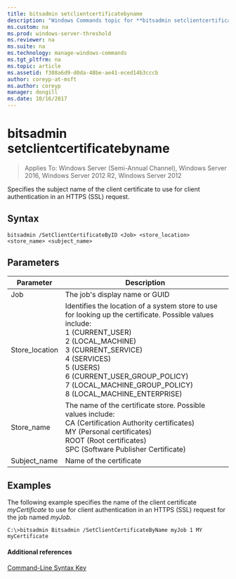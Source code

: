 ```yaml
---
title: bitsadmin setclientcertificatebyname
description: "Windows Commands topic for **bitsadmin setclientcertificatebyname** - Specifies the subject name of the client certificate to use for client authentication in an HTTPS (SSL) request."
ms.custom: na
ms.prod: windows-server-threshold
ms.reviewer: na
ms.suite: na
ms.technology: manage-windows-commands
ms.tgt_pltfrm: na
ms.topic: article
ms.assetid: f308a6d9-d0da-48be-ae41-eced14b3cccb
author: coreyp-at-msft
ms.author: coreyp
manager: dongill
ms.date: 10/16/2017
---
```


# bitsadmin setclientcertificatebyname

> Applies To: Windows Server (Semi-Annual Channel), Windows Server 2016, Windows Server 2012 R2, Windows Server 2012

Specifies the subject name of the client certificate to use for client authentication in an HTTPS (SSL) request.

## Syntax

```
bitsadmin /SetClientCertificateByID <Job> <store_location> <store_name> <subject_name>
```

## Parameters

|Parameter|Description|
|---------|-----------|
|Job|The job's display name or GUID|
|Store_location|Identifies the location of a system store to use for looking up the certificate. Possible values include:</br>1 (CURRENT_USER)</br>2 (LOCAL_MACHINE)</br>3 (CURRENT_SERVICE)</br>4 (SERVICES)</br>5 (USERS)</br>6 (CURRENT_USER_GROUP_POLICY)</br>7 (LOCAL_MACHINE_GROUP_POLICY)</br>8 (LOCAL_MACHINE_ENTERPRISE)|
|Store_name|The name of the certificate store. Possible values include:</br>CA (Certification Authority certificates)</br>MY (Personal certificates)</br>ROOT (Root certificates)</br>SPC (Software Publisher Certificate)|
|Subject_name|Name of the certificate|

## <a name="BKMK_examples"></a>Examples

The following example specifies the name of the client certificate *myCertificate* to use for client authentication in an HTTPS (SSL) request for the job named *myJob*.
```
C:\>bitsadmin Bitsadmin /SetClientCertificateByName myJob 1 MY myCertificate 
```

#### Additional references

[Command-Line Syntax Key](command-line-syntax-key.md)